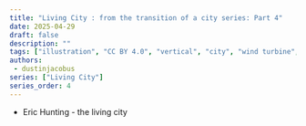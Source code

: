 ```yaml
---
title: "Living City : from the transition of a city series: Part 4"
date: 2025-04-29
draft: false
description: ""
tags: ["illustration", "CC BY 4.0", "vertical", "city", "wind turbine", "people", "transport"]
authors:
 - dustinjacobus
series: ["Living City"]
series_order: 4
---
```


- Eric Hunting - the living city

